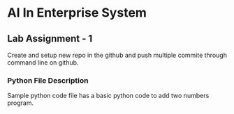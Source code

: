 
# AI In Enterprise System

## Lab Assignment - 1

Create and setup new repo in the github and push multiple commite through command line on github.

### Python File Description 

Sample python code file has a basic python code to add two numbers program.